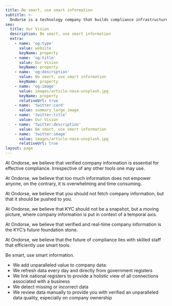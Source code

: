 ```yaml
---
title: Be smart, use smart information
subtitle: >-
  Ondorse is a technology company that builds compliance infrastructure for the internet. Institutions of every size use our software to verify and monitor their business customers.
seo:
  title: Our Vision
  description: Be smart, use smart information
  extra:
    - name: 'og:type'
      value: website
      keyName: property
    - name: 'og:title'
      value: Our Vision
      keyName: property
    - name: 'og:description'
      value: Be smart, use smart information
      keyName: property
    - name: 'og:image'
      value: images/article-nasa-unsplash.jpg
      keyName: property
      relativeUrl: true
    - name: 'twitter:card'
      value: summary_large_image
    - name: 'twitter:title'
      value: Our Vision
    - name: 'twitter:description'
      value: Be smart, use smart information
    - name: 'twitter:image'
      value: images/article-nasa-unsplash.jpg
      relativeUrl: true
layout: page
---
```


At Ondorse, we believe that verified company information is essential for effective compliance. Irrespective of any other tools one may use.  

At Ondorse, we believe that too much information does not empower anyone, on the contrary, it is overwhelming and time consuming. 

At Ondorse, we believe that you should not fetch company information, but that it should be pushed to you.

At Ondorse, we believe that KYC should not be a snapshot, but a moving picture, where company information is put in context of a temporal axis.

At Ondorse, we believe that verified and real-time company information is the KYC’s future foundation stone. 

At Ondorse, we believe that the future of compliance lies with skilled staff that efficiently use smart tools. 

Be smart, use smart information.

- We add unparalleled value to company data:
- We refresh data every day and directly from government registers
- We link national registers to provide a holistic view of all connections associated with a business
- We detect missing or incorrect data
- We review data manually to provide you with verified an unparalleled data quality, especially on company ownership

